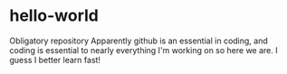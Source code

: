 # hello-world
Obligatory repository
Apparently github is an essential in coding, and coding is essential to nearly everything I'm working on so here we are. I guess I better learn fast!
